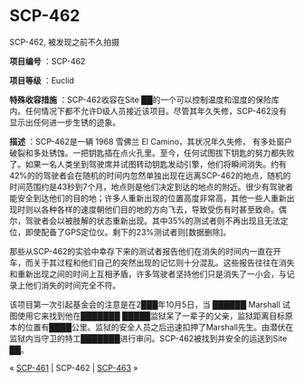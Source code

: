 # SCP-462
                        




SCP-462, 被发现之前不久拍摄



**项目编号** ：SCP-462

**项目等级** ：Euclid

**特殊收容措施** ：SCP-462收容在Site ██的一个可以控制温度和湿度的保险库内。任何情况下都不允许D级人员接近该项目。尽管其年久失修，SCP-462没有显示出任何进一步生锈的迹象。

**描述** ：SCP-462是一辆 1968 雪佛兰 El Camino，其状况年久失修， 有多处窗户破裂和多处锈蚀。一把钥匙插在点火孔里。至今，任何试图拔下钥匙的努力都失败了。如果一名人类坐到驾驶席并试图转动钥匙发动引擎，他们将瞬间消失。约有42%的的驾驶者会在随机的时间内忽然单独出现在远离SCP-462的地点，随机的时间范围约是43秒到7个月，地点则是他们决定到达的地点的附近。很少有驾驶者能安全到达他们的目的地；许多人重新出现的位置高度非常高，其他一些人重新出现时则以各种各样的速度朝他们目的地的方向飞去，导致受伤有时甚至致命。偶尔，驾驶者会以被肢解的状态重新出现。其中35%的测试者则不再出现且无法定位，即使配备了GPS定位仪。剩下的23%测试者则[数据删除]。

那些从SCP-462的实验中幸存下来的测试者报告他们在消失的时间内一直在开车，而关于其过程和他们自己的突然出现的记忆则十分混乱。这些报告往往在消失和重新出现之间的时间上互相矛盾，许多驾驶者坚持他们只是消失了一小会，与记录上他们消失的时间完全不符。

该项目第一次引起基金会的注意是在2███年10月5日，当 ██████ Marshall 试图使用它来找到他在███████ █████监狱呆了一辈子的父亲，监狱距离目标原本的位置有████公里。监狱的安全人员之后迅速扣押了Marshall先生。由潜伏在监狱内当守卫的特工███████进行审问。SCP-462被找到并安全的运送到Site ██。



« [SCP-461](/scp-461) | SCP-462 | [SCP-463](/scp-463) »





                    